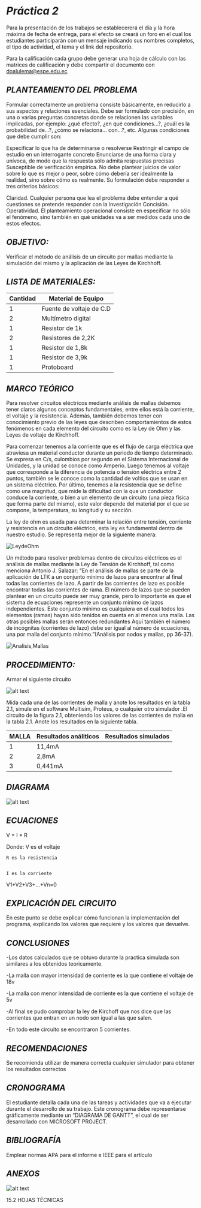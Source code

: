 # *Práctica 2*

Para la presentación de los trabajos se establecererá el día y la hora máxima de fecha de entrega, para el efecto se creará un foro en el cual los estudiantes participarán con un mensaje indicando sus nombres completos, el tipo de actividad, el tema y el link del repositorio.

Para la calificación cada grupo debe generar una hoja de cálculo con las matrices de calificación y debe compartir el documento con doalulema@espe.edu.ec

## *PLANTEAMIENTO DEL PROBLEMA*


Formular correctamente un problema consiste básicamente, en reducirlo a sus aspectos y relaciones esenciales. Debe ser formulado con precisión, en una o varias preguntas concretas donde se relacionen las variables implicadas, por ejemplo: ¿qué efecto?, ¿en qué condiciones...?, ¿cuál es la probabilidad de...?, ¿cómo se relaciona... con...?, etc. Algunas condiciones que debe cumplir son:

Especificar lo que ha de determinarse o resolverse
Restringir el campo de estudio en un interrogante concreto
Enunciarse de una forma clara y unívoca, de modo que la respuesta sólo admita respuestas precisas
Susceptible de verificación empírica. No debe plantear juicios de valor sobre lo que es mejor o peor, sobre cómo debería ser idealmente la realidad, sino sobre cómo es realmente.
Su formulación debe responder a tres criterios básicos:

Claridad. Cualquier persona que lea el problema debe entender a qué cuestiones se pretende responder con la investigación
Concisión.
Operatividad. El planteamiento operacional consiste en especificar no sólo el fenómeno, sino también en qué unidades va a ser medidos cada uno de estos efectos.

## *OBJETIVO:*

Verificar el método de análisis de un circuito por mallas mediante la simulación del mismo y la aplicación de las Leyes de Kirchhoff.

## *LISTA DE MATERIALES:*

| Cantidad | Material de Equipo |
| ------------- | ------------- |
| 1  | Fuente de voltaje de C.D |
| 2  | Multímetro digital  |
|  1 | Resistor de 1k  |
|  2 | Resistores de 2,2K  |
| 1 | Resistor de 1,8k  |
| 1  | Resistor de 3,9k  |
| 1  | Protoboard          |

## *MARCO TEÓRICO*


Para resolver circuitos eléctricos mediante análisis de mallas debemos tener claros algunos conceptos fundamentales, entre ellos está la corriente, el voltaje y la resistencia. Además, también debemos tener con conocimiento previo de las leyes que describen comportamientos de estos fenómenos en cada elemento del circuito como es la Ley de Ohm y las Leyes de voltaje de Kirchhoff. 


Para comenzar tenemos a la corriente que es el flujo de carga eléctrica que atraviesa un material conductor durante un periodo de tiempo determinado. Se expresa en C/s, culombios por segundo en el Sistema Internacional de Unidades, y la unidad se conoce como Amperio. Luego tenemos al voltaje que corresponde a la diferencia de potencia o tensión eléctrica entre 2 puntos, también se le conoce como la cantidad de voltios que se usan en un sistema eléctrico. Por último, tenemos a la resistencia que se define como una magnitud, que mide la dificultad con la que un conductor conduce la corriente, o bien a un elemento de un circuito (una pieza física que forma parte del mismo), este valor depende del material por el que se compone, la temperatura, su longitud y su sección.


La ley de ohm es usada para determinar la relación entre tensión, corriente y resistencia en un circuito eléctrico, esta ley es fundamental dentro de nuestro estudio. Se representa mejor de la siguiente manera:


![LeydeOhm]( https://github.com/Kevi7k/Practica/blob/master/Img/ley-de-ohm.png)


Un método para resolver problemas dentro de circuitos eléctricos es el análisis de mallas mediante la Ley de Tensión de Kirchhoff, tal como menciona Antonio J. Salazar: “En el análisis de mallas se parte de la aplicación de LTK a un conjunto mínimo de lazos para encontrar al final todas las corrientes de lazo. A partir de las corrientes de lazo es posible encontrar todas las corrientes de rama. El número de lazos que se pueden plantear en un circuito puede ser muy grande, pero lo importante es que el sistema de ecuaciones represente un conjunto mínimo de lazos independientes. Este conjunto mínimo es cualquiera en el cual todos los elementos (ramas) hayan sido tenidos en cuenta en al menos una malla. Las otras posibles mallas serán entonces redundantes Aquí también el número de incógnitas (corrientes de lazo) debe ser igual al número de ecuaciones, una por malla del conjunto mínimo.”(Análisis por nodos y mallas, pp 36-37).


![Analisis,Mallas]( https://github.com/Kevi7k/Practica/blob/master/Img/Ley-Voltaje-Kirchoff.png)



## *PROCEDIMIENTO:*

Armar el siguiente circuito


![alt text](https://github.com/Kevi7k/Practica/blob/master/Img/Circuito.png)


Mida cada una de las corrientes de malla y anote los resultados en la tabla 2.1, simule en el software Multisim, Proteus, o cualquier otro simulador .El circuito de la figura 2.1, obteniendo los valores de las corrientes de malla en la tabla 2.1. Anote los resultados en la siguiente tabla.

| MALLA | Resultados análiticos |Resultados simulados |
|----|--------|-------------|
|    1 |   11,4mA    |        |
|   2  |   2,8mA   |    |
|   3   |   0,441mA    |      |

## *DIAGRAMA*

![alt text](https://github.com/Kevi7k/Practica/blob/master/Img/Diagrama.png)


## *ECUACIONES*


V = I * R 


Donde: V es el voltaje


	R es la resistencia
	
	
	I es la corriente
	
	
V1+V2+V3+…+Vn=0


## *EXPLICACIÓN DEL CIRCUITO*

En este punto se debe explicar cómo funcionan la implementación del programa, explicando los valores que requiere y los valores que devuelve.


## *CONCLUSIONES*

-Los datos calculados que se obtuvo durante la practica simulada son similares a los obtenidos teoricamente.


-La malla con mayor intensidad de corriente es la que contiene el voltaje de 18v


-La malla con menor intensidad de corriente es la que contiene el voltaje de 5v


-Al final se pudo comprobar la ley de Kirchoff que nos dice que las corrientes que entran en un nodo son igual a las que salen.


-En todo este circuito se encontraron 5 corrientes. 


## *RECOMENDACIONES*

Se recomienda utilizar de manera correcta cualquier simulador para obtener los resultados correctos


## *CRONOGRAMA*

El estudiante detalla cada una de las tareas y actividades que va a ejecutar durante el desarrollo de su trabajo. Este cronograma debe representarse gráficamente mediante un “DIAGRAMA DE GANTT”, el cual de ser desarrollado con MICROSOFT PROJECT.


## *BIBLIOGRAFÍA*

Emplear normas APA para el informe e IEEE para el artículo

## *ANEXOS*
![alt text](https://github.com/Kevi7k/Practica/blob/master/Img/Procedimiento%20circuito.jpg)

15.2 HOJAS TÉCNICAS
